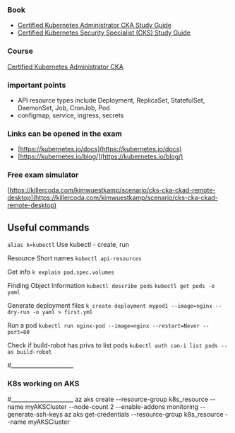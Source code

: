 ### Book
- [Certified Kubernetes Administrator CKA Study Guide](https://learning.oreilly.com/library/view/certified-kubernetes-administrator/9781098107215/)
- [Certified Kubernetes Security Specialist (CKS) Study Guide](https://learning.oreilly.com/library/view/certified-kubernetes-security/9781098132965/)

### Course 
[Certified Kubernetes Administrator CKA](https://learning.oreilly.com/videos/certified-kubernetes-administrator/9780138103804/)

### important points
- API resource types include Deployment, ReplicaSet, StatefulSet, DaemonSet, Job, CronJob, Pod
- configmap, service, ingress, secrets

### Links can be opened in the exam
- [https://kubernetes.io/docs](https://kubernetes.io/docs)
- [https://kubernetes.io/blog/](https://kubernetes.io/blog/)

### Free exam simulator
[https://killercoda.com/kimwuestkamp/scenario/cks-cka-ckad-remote-desktop](https://killercoda.com/kimwuestkamp/scenario/cks-cka-ckad-remote-desktop)

## Useful commands
```alias k=kubectl```
Use kubectl - create, run

Resource Short names
```kubectl api-resources```

Get info
```k explain pod.spec.volumes```

Finding Object Information
```kubectl describe pods```
```kubectl get pods -o yaml ```

Generate deployment files
```k create deployment mypod1 --image=nginx --dry-run -o yaml > first.yml```

Run a pod
```kubectl run nginx-pod --image=nginx --restart=Never --port=80```

Check if build-robot has privs to list pods
```kubectl auth can-i list pods --as build-robot```


#______________________
### K8s working on AKS
#______________________
az aks create --resource-group k8s_resource --name myAKSCluster --node-count 2 --enable-addons monitoring --generate-ssh-keys
az aks get-credentials --resource-group k8s_resource --name myAKSCluster


